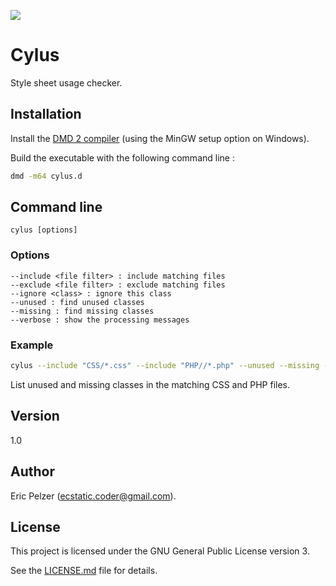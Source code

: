 ![](https://github.com/senselogic/CYLUS/blob/master/LOGO/cylus.png)

# Cylus

Style sheet usage checker.

## Installation

Install the [DMD 2 compiler](https://dlang.org/download.html) (using the MinGW setup option on Windows).

Build the executable with the following command line :

```bash
dmd -m64 cylus.d
```

## Command line

```
cylus [options]
```

### Options

```
--include <file filter> : include matching files
--exclude <file filter> : exclude matching files
--ignore <class> : ignore this class
--unused : find unused classes
--missing : find missing classes
--verbose : show the processing messages
```

### Example

```bash
cylus --include "CSS/*.css" --include "PHP//*.php" --unused --missing --verbose
```

List unused and missing classes in the matching CSS and PHP files.

## Version

1.0

## Author

Eric Pelzer (ecstatic.coder@gmail.com).

## License

This project is licensed under the GNU General Public License version 3.

See the [LICENSE.md](LICENSE.md) file for details.
